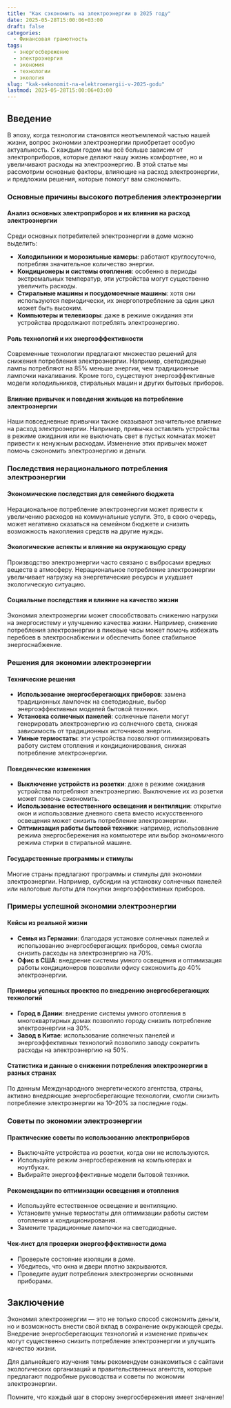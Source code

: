 ```yaml
---
title: "Как сэкономить на электроэнергии в 2025 году"
date: 2025-05-28T15:00:06+03:00
draft: false
categories:
  - Финансовая грамотность
tags:
  - энергосбережение
  - электроэнергия
  - экономия
  - технологии
  - экология
slug: "kak-sekonomit-na-elektroenergii-v-2025-godu"
lastmod: 2025-05-28T15:00:06+03:00
---
```



## Введение

В эпоху, когда технологии становятся неотъемлемой частью нашей жизни, вопрос экономии электроэнергии приобретает особую актуальность. С каждым годом мы всё больше зависим от электроприборов, которые делают нашу жизнь комфортнее, но и увеличивают расходы на электроэнергию. В этой статье мы рассмотрим основные факторы, влияющие на расход электроэнергии, и предложим решения, которые помогут вам сэкономить.

### Основные причины высокого потребления электроэнергии

#### Анализ основных электроприборов и их влияния на расход электроэнергии

Среди основных потребителей электроэнергии в доме можно выделить:

- **Холодильники и морозильные камеры**: работают круглосуточно, потребляя значительное количество энергии.
- **Кондиционеры и системы отопления**: особенно в периоды экстремальных температур, эти устройства могут существенно увеличить расходы.
- **Стиральные машины и посудомоечные машины**: хотя они используются периодически, их энергопотребление за один цикл может быть высоким.
- **Компьютеры и телевизоры**: даже в режиме ожидания эти устройства продолжают потреблять электроэнергию.

#### Роль технологий и их энергоэффективности

Современные технологии предлагают множество решений для снижения потребления электроэнергии. Например, светодиодные лампы потребляют на 85% меньше энергии, чем традиционные лампочки накаливания. Кроме того, существуют энергоэффективные модели холодильников, стиральных машин и других бытовых приборов.

#### Влияние привычек и поведения жильцов на потребление электроэнергии

Наши повседневные привычки также оказывают значительное влияние на расход электроэнергии. Например, привычка оставлять устройства в режиме ожидания или не выключать свет в пустых комнатах может привести к ненужным расходам. Изменение этих привычек может помочь сэкономить электроэнергию и деньги.

### Последствия нерационального потребления электроэнергии

#### Экономические последствия для семейного бюджета

Нерациональное потребление электроэнергии может привести к увеличению расходов на коммунальные услуги. Это, в свою очередь, может негативно сказаться на семейном бюджете и снизить возможность накопления средств на другие нужды.

#### Экологические аспекты и влияние на окружающую среду

Производство электроэнергии часто связано с выбросами вредных веществ в атмосферу. Нерациональное потребление электроэнергии увеличивает нагрузку на энергетические ресурсы и ухудшает экологическую ситуацию.

#### Социальные последствия и влияние на качество жизни

Экономия электроэнергии может способствовать снижению нагрузки на энергосистему и улучшению качества жизни. Например, снижение потребления электроэнергии в пиковые часы может помочь избежать перебоев в электроснабжении и обеспечить более стабильное энергоснабжение.

### Решения для экономии электроэнергии

#### Технические решения

- **Использование энергосберегающих приборов**: замена традиционных лампочек на светодиодные, выбор энергоэффективных моделей бытовой техники.
- **Установка солнечных панелей**: солнечные панели могут генерировать электроэнергию из солнечного света, снижая зависимость от традиционных источников энергии.
- **Умные термостаты**: эти устройства позволяют оптимизировать работу систем отопления и кондиционирования, снижая потребление электроэнергии.

#### Поведенческие изменения

- **Выключение устройств из розетки**: даже в режиме ожидания устройства потребляют электроэнергию. Выключение их из розетки может помочь сэкономить.
- **Использование естественного освещения и вентиляции**: открытие окон и использование дневного света вместо искусственного освещения может снизить потребление электроэнергии.
- **Оптимизация работы бытовой техники**: например, использование режима энергосбережения на компьютере или выбор экономичного режима стирки в стиральной машине.

#### Государственные программы и стимулы

Многие страны предлагают программы и стимулы для экономии электроэнергии. Например, субсидии на установку солнечных панелей или налоговые льготы для покупки энергоэффективных приборов.

### Примеры успешной экономии электроэнергии

#### Кейсы из реальной жизни

- **Семья из Германии**: благодаря установке солнечных панелей и использованию энергосберегающих приборов, семья смогла снизить расходы на электроэнергию на 70%.
- **Офис в США**: внедрение системы умного освещения и оптимизация работы кондиционеров позволили офису сэкономить до 40% электроэнергии.

#### Примеры успешных проектов по внедрению энергосберегающих технологий

- **Город в Дании**: внедрение системы умного отопления в многоквартирных домах позволило городу снизить потребление электроэнергии на 30%.
- **Завод в Китае**: использование солнечных панелей и энергоэффективных технологий позволило заводу сократить расходы на электроэнергию на 50%.

#### Статистика и данные о снижении потребления электроэнергии в разных странах

По данным Международного энергетического агентства, страны, активно внедряющие энергосберегающие технологии, смогли снизить потребление электроэнергии на 10–20% за последние годы.

### Советы по экономии электроэнергии

#### Практические советы по использованию электроприборов

- Выключайте устройства из розетки, когда они не используются.
- Используйте режим энергосбережения на компьютерах и ноутбуках.
- Выбирайте энергоэффективные модели бытовой техники.

#### Рекомендации по оптимизации освещения и отопления

- Используйте естественное освещение и вентиляцию.
- Установите умные термостаты для оптимизации работы систем отопления и кондиционирования.
- Замените традиционные лампочки на светодиодные.

#### Чек-лист для проверки энергоэффективности дома

- Проверьте состояние изоляции в доме.
- Убедитесь, что окна и двери плотно закрываются.
- Проведите аудит потребления электроэнергии основными приборами.

## Заключение

Экономия электроэнергии — это не только способ сэкономить деньги, но и возможность внести свой вклад в сохранение окружающей среды. Внедрение энергосберегающих технологий и изменение привычек могут существенно снизить потребление электроэнергии и улучшить качество жизни.

Для дальнейшего изучения темы рекомендуем ознакомиться с сайтами экологических организаций и правительственных агентств, которые предлагают подробные руководства и советы по экономии электроэнергии.

Помните, что каждый шаг в сторону энергосбережения имеет значение!
